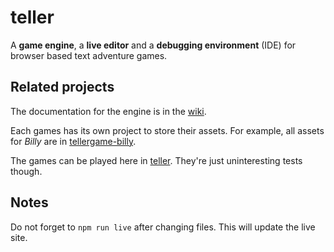 # teller
A **game engine**, a **live editor** and a **debugging environment** (IDE) for browser based text adventure games.

## Related projects
The documentation for the engine is in the [wiki](https://github.com/gauchedroite/teller/wiki).

Each games has its own project to store their assets. For example, all assets for *Billy* are in [tellergame-billy](https://github.com/gauchedroite/tellergame-billy).

The games can be played here in [teller](https://gauchedroite.github.io/teller). They're just uninteresting tests though.

## Notes
Do not forget to `npm run live` after changing files. This will update the live site.

